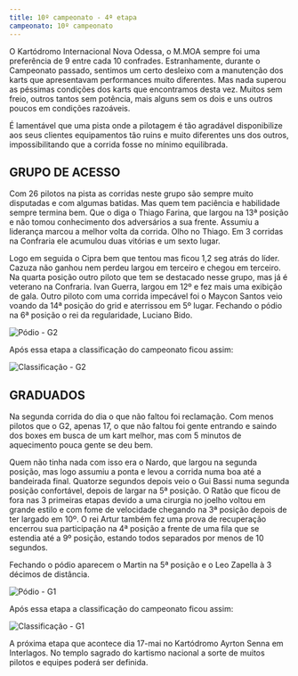 ```yaml
---
title: 10º campeonato - 4ª etapa
campeonato: 10º campeonato
---
```


O Kartódromo Internacional Nova Odessa, o M.MOA sempre foi uma preferência de 9 entre cada 10 confrades. Estranhamente, durante o Campeonato passado, sentimos um certo desleixo com a manutenção dos karts que apresentavam performances muito diferentes. Mas nada superou as péssimas condições dos karts que encontramos desta vez. Muitos sem freio, outros tantos sem potência, mais alguns sem os dois e uns outros poucos em condições razoáveis.

É lamentável que uma pista onde a pilotagem é tão agradável disponibilize aos seus clientes equipamentos tão ruins e muito diferentes uns dos outros, impossibilitando que a corrida fosse no mínimo equilibrada.

## GRUPO DE ACESSO

Com 26 pilotos na pista as corridas neste grupo são sempre muito disputadas e com algumas batidas. Mas quem tem paciência e habilidade sempre termina bem. Que o diga o Thiago Farina, que largou na 13ª posição e não tomou conhecimento dos adversários a sua frente. Assumiu a liderança marcou a melhor volta da corrida. Olho no Thiago. Em 3 corridas na Confraria ele acumulou duas vitórias e um sexto lugar.

Logo em seguida o Cipra bem que tentou mas ficou 1,2 seg atrás do líder. Cazuza não ganhou nem perdeu largou em terceiro e chegou em terceiro. Na quarta posição outro piloto que tem se destacado nesse grupo, mas já é veterano na Confraria. Ivan Guerra, largou em 12º e fez mais uma exibição de gala. Outro piloto com uma corrida impecável foi o Maycon Santos veio voando da 14ª posição do grid e aterrissou em 5º lugar. Fechando o pódio na 6ª posição o rei da regularidade, Luciano Bido.

![Pódio - G2](/uploads/Podio2015_sem1_prova04_MMOA_G2.jpg)

Após essa etapa a classificação do campeonato ficou assim:

![Classificação - G2](/uploads/Classific2015_sem1_prova04_Equipes_e_Pilotos_G2.jpg)

## GRADUADOS

Na segunda corrida do dia o que não faltou foi reclamação. Com menos pilotos que o G2, apenas 17, o que não faltou foi gente entrando e saindo dos boxes em busca de um kart melhor, mas com 5 minutos de aquecimento pouca gente se deu bem.

Quem não tinha nada com isso era o Nardo, que largou na segunda posição, mas logo assumiu a ponta e levou a corrida numa boa até a bandeirada final. Quatorze segundos depois veio o Gui Bassi numa segunda posição confortável, depois de largar na 5ª posição. O Ratão que ficou de fora nas 3 primeiras etapas devido a uma cirurgia no joelho voltou em grande estilo e com fome de velocidade chegando na 3ª posição depois de ter largado em 10º. O rei Artur também fez uma prova de recuperação encerrou sua participação na 4ª posição a frente de uma fila que se estendia até a 9º posição, estando todos separados por menos de 10 segundos.

Fechando o pódio aparecem o Martin na 5ª posição e o Leo Zapella à 3 décimos de distância.

![Pódio - G1](/uploads/Podio2015_sem1_prova04_MMOA_G1.jpg)

Após essa etapa a classificação do campeonato ficou assim:

![Classificação - G1](/uploads/Classific2015_sem1_prova04_Equipes_e_Pilotos_G1.jpg)

A próxima etapa que acontece dia 17-mai no Kartódromo Ayrton Senna em Interlagos. No templo sagrado do kartismo nacional a sorte de muitos pilotos e equipes poderá ser definida.